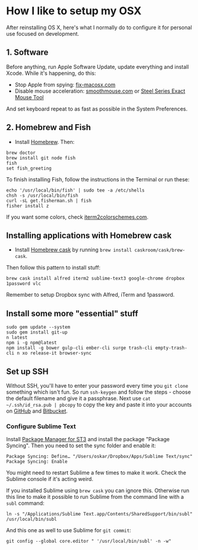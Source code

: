 # How I like to setup my OSX

After reinstalling OS X, here's what I normally do to configure it for personal use focused on development.

## 1. Software

Before anything, run Apple Software Update, update everything and install Xcode. While it's happening, do this:

- Stop Apple from spying: [fix-macosx.com](https://fix-macosx.com/)
- Disable mouse acceleration: [smoothmouse.com](http://smoothmouse.com) or [Steel Series Exact Mouse Tool](http://downloads.steelseriescdn.com/drivers/tools/steelseries-exactmouse-tool.dmg)

And set keyboard repeat to as fast as possible in the System Preferences.

## 2. Homebrew and Fish

- Install [Homebrew](http://mxcl.github.com/homebrew/). Then:

```
brew doctor
brew install git node fish
fish
set fish_greeting
```

To finish installing Fish, follow the instructions in the Terminal or run these:

```
echo '/usr/local/bin/fish' | sudo tee -a /etc/shells
chsh -s /usr/local/bin/fish
curl -sL get.fisherman.sh | fish
fisher install z
```

If you want some colors, check [iterm2colorschemes.com](http://iterm2colorschemes.com).

## Installing applications with Homebrew cask

- Install [Homebrew cask](http://caskroom.io/) by running `brew install caskroom/cask/brew-cask`.

Then follow this pattern to install stuff:

`brew cask install alfred iterm2 sublime-text3 google-chrome dropbox 1password vlc`

Remember to setup Dropbox sync with Alfred, iTerm and 1password.

## Install some more "essential" stuff

```
sudo gem update --system
sudo gem install git-up
n latest
npm i -g npm@latest
npm install -g bower gulp-cli ember-cli surge trash-cli empty-trash-cli n xo release-it browser-sync
```

## Set up SSH

Without SSH, you'll have to enter your password every time you `git clone` something which isn't fun. So run `ssh-keygen` and follow the steps - choose the default filename and give it a passphrase. Next use `cat ~/.ssh/id_rsa.pub | pbcopy` to copy the key and paste it into your accounts on [GitHub](https://github.com/settings/ssh) and [Bitbucket](https://bitbucket.org/account/user/oskarrough/ssh-keys/).

### Configure Sublime Text

Install [Package Manager for ST3](https://sublime.wbond.net/installation#st3) and install the package "Package Syncing". Then you need to set the sync folder and enable it:

```
Package Syncing: Define… "/Users/oskar/Dropbox/Apps/Sublime Text/sync"
Package Syncing: Enable
```

You might need to restart Sublime a few times to make it work. Check the Sublime console if it's acting weird.

If you installed Sublime using `brew cask` you can ignore this. Otherwise run this line to make it possible to run Sublime from the command line with a `subl` command:

```
ln -s "/Applications/Sublime Text.app/Contents/SharedSupport/bin/subl" /usr/local/bin/subl
```

And this one as well to use Sublime for `git commit`:

```
git config --global core.editor " '/usr/local/bin/subl' -n -w"
```
